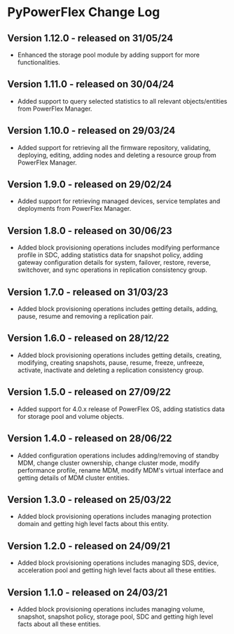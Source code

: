 # PyPowerFlex Change Log

## Version 1.12.0 - released on 31/05/24
- Enhanced the storage pool module by adding support for more functionalities.

## Version 1.11.0 - released on 30/04/24
- Added support to query selected statistics to all relevant objects/entities from PowerFlex Manager.

## Version 1.10.0 - released on 29/03/24
- Added support for retrieving all the firmware repository, validating, deploying, editing, adding nodes and deleting a resource group from PowerFlex Manager.

## Version 1.9.0 - released on 29/02/24
- Added support for retrieving managed devices, service templates and deployments from PowerFlex Manager.

## Version 1.8.0 - released on 30/06/23
- Added block provisioning operations includes modifying performance profile in SDC, adding statistics data for snapshot policy, adding gateway configuration details for system, failover, restore, reverse, switchover, and sync operations in replication consistency group.

## Version 1.7.0 - released on 31/03/23
- Added block provisioning operations includes getting details, adding, pause, resume and removing a replication pair.

## Version 1.6.0 - released on 28/12/22
- Added block provisioning operations includes getting details, creating, modifying, creating snapshots, pause, resume, freeze, unfreeze,
  activate, inactivate and deleting a replication consistency group.

## Version 1.5.0 - released on 27/09/22
- Added support for 4.0.x release of PowerFlex OS, adding statistics data for storage pool and volume objects.

## Version 1.4.0 - released on 28/06/22
- Added configuration operations includes adding/removing of standby MDM, change cluster ownership, change cluster mode, modify performance profile, rename MDM, modify MDM's virtual interface and getting details of MDM cluster entities.

## Version 1.3.0 - released on 25/03/22
- Added block provisioning operations includes managing protection domain and getting high level facts about this entity.

## Version 1.2.0 - released on 24/09/21
- Added block provisioning operations includes managing SDS, device, acceleration pool and getting high level facts about all these entities.

## Version 1.1.0 - released on 24/03/21
- Added block provisioning operations includes managing volume, snapshot, snapshot policy, storage pool, SDC and getting high level facts about all these entities.
